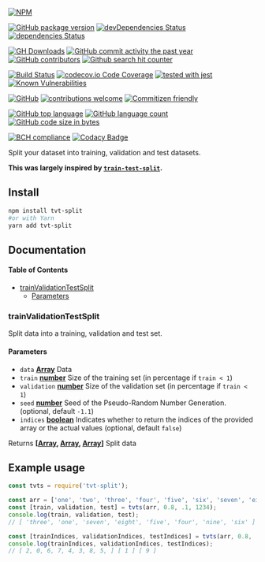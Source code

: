 [![NPM](https://nodei.co/npm/tvt-split.png)](https://nodei.co/npm/tvt-split/)

[![GitHub package version](https://img.shields.io/github/package-json/v/Berkmann18/tvt-split.svg)](https://github.com/Berkmann18/tvt-split)
[![devDependencies Status](https://david-dm.org/berkmann18/tvt-split/dev-status.svg)](https://david-dm.org/berkmann18/tvt-split?type=dev)
[![dependencies Status](https://david-dm.org/berkmann18/tvt-split/status.svg)](https://david-dm.org/berkmann18/tvt-split)

[![GH Downloads](https://img.shields.io/github/downloads/Berkmann18/tvt-split/total.svg)](https://github.com/Berkmann18/tvt-split/network/members)
[![GitHub commit activity the past year](https://img.shields.io/github/commit-activity/y/Berkmann18/tvt-split.svg)](https://github.com/Berkmann18/tvt-split/graphs/commit-activity)
[![GitHub contributors](https://img.shields.io/github/contributors/Berkmann18/tvt-split.svg)](https://github.com/Berkmann18/tvt-split/graphs/contributors)
[![Github search hit counter](https://img.shields.io/github/search/Berkmann18/tvt-split/goto.svg)](https://github.com/Berkmann18/tvt-split/graphs/traffic)

[![Build Status](https://travis-ci.org/Berkmann18/tvt-split.svg?branch=master)](https://travis-ci.org/Berkmann18/tvt-split)
[![codecov.io Code Coverage](https://img.shields.io/codecov/c/github/Berkmann18/tvt-split.svg?maxAge=2592000)](https://codecov.io/github/Berkmann18/tvt-split?branch=master)
[![tested with jest](https://img.shields.io/badge/tested_with-jest-99424f.svg)](https://github.com/facebook/jest)
[![Known Vulnerabilities](https://snyk.io/test/github/Berkmann18/tvt-split/badge.svg?targetFile=package.json)](https://snyk.io/test/github/Berkmann18/tvt-split?targetFile=package.json)

[![GitHub](https://img.shields.io/github/license/Berkmann18/tvt-split.svg)](https://github.com/Berkmann18/tvt-split/blob/master/LICENSE)
[![contributions welcome](https://img.shields.io/badge/contributions-welcome-brightgreen.svg?style=flat)](https://github.com/Berkmann18/tvt-split/issues)
[![Commitizen friendly](https://img.shields.io/badge/commitizen-friendly-brightgreen.svg)](http://commitizen.github.io/cz-cli/)

[![GitHub top language](https://img.shields.io/github/languages/top/Berkmann18/tvt-split.svg)](https://github.com/Berkmann18/tvt-split)
[![GitHub language count](https://img.shields.io/github/languages/count/Berkmann18/tvt-split.svg)](https://github.com/Berkmann18/tvt-split)
[![GitHub code size in bytes](https://img.shields.io/github/languages/code-size/Berkmann18/tvt-split.svg)](https://github.com/Berkmann18/tvt-split)

[![BCH compliance](https://bettercodehub.com/edge/badge/Berkmann18/tvt-split?branch=master)](https://bettercodehub.com/results/Berkmann18/tvt-split)
[![Codacy Badge](https://api.codacy.com/project/badge/Grade/2a8e3e98d3bb47f29abbc3df7174675d)](https://app.codacy.com/app/maxieberkmann/tvt-split?utm_source=github.com&utm_medium=referral&utm_content=Berkmann18/tvt-split&utm_campaign=Badge_Grade_Dashboard)

Split your dataset into training, validation and test datasets.

**This was largely inspired by [`train-test-split`](https://github.com/nas5w/train-test-split).**

## Install

```bash
npm install tvt-split
#or with Yarn
yarn add tvt-split
```

## Documentation

<!-- Generated by documentation.js. Update this documentation by updating the source code. -->

#### Table of Contents

-   [trainValidationTestSplit](#trainvalidationtestsplit)
    -   [Parameters](#parameters)

### trainValidationTestSplit

Split data into a training, validation and test set.

#### Parameters

-   `data` **[Array](https://developer.mozilla.org/docs/Web/JavaScript/Reference/Global_Objects/Array)** Data
-   `train` **[number](https://developer.mozilla.org/docs/Web/JavaScript/Reference/Global_Objects/Number)** Size of the training set (in percentage if `train < 1`)
-   `validation` **[number](https://developer.mozilla.org/docs/Web/JavaScript/Reference/Global_Objects/Number)** Size of the validation set (in percentage if `train < 1`)
-   `seed` **[number](https://developer.mozilla.org/docs/Web/JavaScript/Reference/Global_Objects/Number)** Seed of the Pseudo-Random Number Generation. (optional, default `-1.1`)
-   `indices` **[boolean](https://developer.mozilla.org/docs/Web/JavaScript/Reference/Global_Objects/Boolean)** Indicates whether to return the indices of the provided array or the actual values (optional, default `false`)

Returns **\[[Array](https://developer.mozilla.org/docs/Web/JavaScript/Reference/Global_Objects/Array), [Array](https://developer.mozilla.org/docs/Web/JavaScript/Reference/Global_Objects/Array), [Array](https://developer.mozilla.org/docs/Web/JavaScript/Reference/Global_Objects/Array)]** Split data

## Example usage

```javascript
const tvts = require('tvt-split');

const arr = ['one', 'two', 'three', 'four', 'five', 'six', 'seven', 'eight', 'nine', 'ten'];
const [train, validation, test] = tvts(arr, 0.8, .1, 1234);
console.log(train, validation, test);
// [ 'three', 'one', 'seven', 'eight', 'five', 'four', 'nine', 'six' ] [ 'two' ] [ 'ten' ]

const [trainIndices, validationIndices, testIndices] = tvts(arr, 0.8, .1, 1234, true);
console.log(trainIndices, validationIndices, testIndices);
// [ 2, 0, 6, 7, 4, 3, 8, 5, ] [ 1 ] [ 9 ]
```
